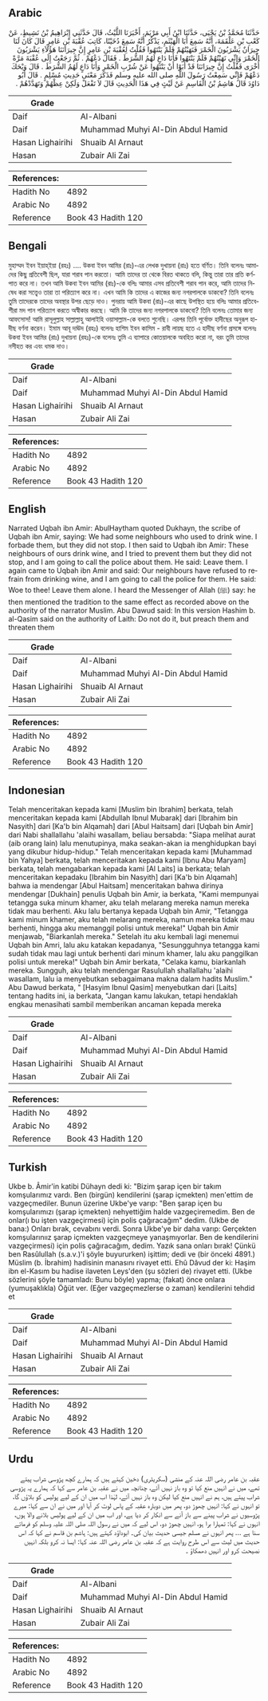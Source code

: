 ## Arabic


<div dir="rtl" lang="ar" style={{fontSize:'larger',backgroundColor:'#f8f9fa',padding:20}}>
حَدَّثَنَا مُحَمَّدُ بْنُ يَحْيَى، حَدَّثَنَا ابْنُ أَبِي مَرْيَمَ، أَخْبَرَنَا اللَّيْثُ، قَالَ حَدَّثَنِي إِبْرَاهِيمُ بْنُ نَشِيطٍ، عَنْ كَعْبِ بْنِ عَلْقَمَةَ، أَنَّهُ سَمِعَ أَبَا الْهَيْثَمِ، يَذْكُرُ أَنَّهُ سَمِعَ دُخَيْنًا، كَاتِبَ عُقْبَةَ بْنِ عَامِرٍ قَالَ كَانَ لَنَا جِيرَانٌ يَشْرَبُونَ الْخَمْرَ فَنَهَيْتُهُمْ فَلَمْ يَنْتَهُوا فَقُلْتُ لِعُقْبَةَ بْنِ عَامِرٍ إِنَّ جِيرَانَنَا هَؤُلاَءِ يَشْرَبُونَ الْخَمْرَ وَإِنِّي نَهَيْتُهُمْ فَلَمْ يَنْتَهُوا فَأَنَا دَاعٍ لَهُمُ الشُّرَطَ ‏.‏ فَقَالَ دَعْهُمْ ‏.‏ ثُمَّ رَجَعْتُ إِلَى عُقْبَةَ مَرَّةً أُخْرَى فَقُلْتُ إِنَّ جِيرَانَنَا قَدْ أَبَوْا أَنْ يَنْتَهُوا عَنْ شُرْبِ الْخَمْرِ وَأَنَا دَاعٍ لَهُمُ الشُّرَطَ ‏.‏ قَالَ وَيْحَكَ دَعْهُمْ فَإِنِّي سَمِعْتُ رَسُولَ اللَّهِ صلى الله عليه وسلم فَذَكَرَ مَعْنَى حَدِيثِ مُسْلِمٍ ‏.‏ قَالَ أَبُو دَاوُدَ قَالَ هَاشِمُ بْنُ الْقَاسِمِ عَنْ لَيْثٍ فِي هَذَا الْحَدِيثِ قَالَ لاَ تَفْعَلْ وَلَكِنْ عِظْهُمْ وَتَهَدَّدْهُمْ ‏.‏
</div>
<div style={{backgroundColor:'#f8f9fa',padding:20, marginBottom: 10}}><table> <thead> <tr> <th>Grade</th> <th></th> </tr> </thead> <tbody> <tr><td>Daif</td><td>Al-Albani</td></tr><tr><td>Daif</td><td>Muhammad Muhyi Al-Din Abdul Hamid</td></tr><tr><td>Hasan Lighairihi</td><td>Shuaib Al Arnaut</td></tr><tr><td>Hasan</td><td>Zubair Ali Zai</td></tr></tbody></table><table> <thead> <tr> <th>References:</th> <th></th> </tr> </thead> <tbody><tr><td>Hadith No</td><td>4892</td></tr><tr><td>Arabic No</td><td>4892</td></tr><tr><td>Reference</td><td>Book 43 Hadith 120</td></tr></tbody></table></div>

## Bengali


<div dir="ltr" lang="bn" style={{fontSize:'larger',backgroundColor:'#f8f9fa',padding:20}}>
মুহাম্মদ ইবন ইয়াহ্‌ইয়া (রহঃ) .... উকবা ইবন আমির (রাঃ)-এর লেখক দুখায়না (রাঃ) হতে বর্ণিত। তিনি বলেনঃ আমাদের কিছু প্রতিবেশী ছিল, যারা শরাব পান করতো। আমি তাদের তা থেকে বিরত থাকতে বলি, কিন্তু তারা তার প্রতি কর্ণপাত করে না। তখন আমি উকবা ইবন আমির (রাঃ)-কে বলিঃ আমার এসব প্রতিবেশী শরাব পান করে, আমি তাদের নিষেধ করা সত্ত্বেও তারা তা পরিত্যাগ করে না। এখন আমি কি তাদের এ কাজের জন্য নগরপালকে ডাকবো? তিনি বলেনঃ তুমি তাদেরকে তাদের অবস্থার উপর ছেড়ে দাও। পুনরায় আমি উকবা (রাঃ)-এর কাছে উপস্থিত হয়ে বলিঃ আমার প্রতিবেশীরা মদ পান পরিত্যাগ করতে অস্বীকার করছে। আমি কি তাদের জন্য নগরপালকে ডাকবো? তিনি বলেনঃ তোমার জন্য আফসোস! আমি রাসূলুল্লাহ সাল্লাল্লাহু আলাইহি ওয়াসাল্লাম-কে বলতে শুনেছি। এরপর তিনি পূর্বোক্ত হাদীছের অনুরূপ হাদীছ বর্ণনা করেন। ইমাম আবূ দাঊদ (রহঃ) বলেনঃ হাশিম ইবন কাসিম - রাবী লায়ছ হতে এ হাদীছ বর্ণনা প্রসঙ্গে বলেনঃ উকবা ইবন আমির (রাঃ) দুখায়না (রহঃ)-কে বলেনঃ তুমি এ ব্যাপারে কোতয়ালকে অবহিত করো না, বরং তুমি তাদের নসীহত কর এবং ধমক দাও।
</div>
<div style={{backgroundColor:'#f8f9fa',padding:20, marginBottom: 10}}><table> <thead> <tr> <th>Grade</th> <th></th> </tr> </thead> <tbody> <tr><td>Daif</td><td>Al-Albani</td></tr><tr><td>Daif</td><td>Muhammad Muhyi Al-Din Abdul Hamid</td></tr><tr><td>Hasan Lighairihi</td><td>Shuaib Al Arnaut</td></tr><tr><td>Hasan</td><td>Zubair Ali Zai</td></tr></tbody></table><table> <thead> <tr> <th>References:</th> <th></th> </tr> </thead> <tbody><tr><td>Hadith No</td><td>4892</td></tr><tr><td>Arabic No</td><td>4892</td></tr><tr><td>Reference</td><td>Book 43 Hadith 120</td></tr></tbody></table></div>

## English


<div dir="ltr" lang="en" style={{fontSize:'larger',backgroundColor:'#f8f9fa',padding:20}}>
Narrated Uqbah ibn Amir: AbulHaytham quoted Dukhayn, the scribe of Uqbah ibn Amir, saying: We had some neighbours who used to drink wine. I forbade them, but they did not stop. I then said to Uqbah ibn Amir: These neighbours of ours drink wine, and I tried to prevent them but they did not stop, and I am going to call the police about them. He said: Leave them. I again came to Uqbah ibn Amir and said: Our neighbours have refused to refrain from drinking wine, and I am going to call the police for them. He said: Woe to thee! Leave them alone. I heard the Messenger of Allah (ﷺ) say: he then mentioned the tradition to the same effect as recorded above on the authority of the narrator Muslim. Abu Dawud said: In this version Hashim b. al-Qasim said on the authority of Laith: Do not do it, but preach them and threaten them
</div>
<div style={{backgroundColor:'#f8f9fa',padding:20, marginBottom: 10}}><table> <thead> <tr> <th>Grade</th> <th></th> </tr> </thead> <tbody> <tr><td>Daif</td><td>Al-Albani</td></tr><tr><td>Daif</td><td>Muhammad Muhyi Al-Din Abdul Hamid</td></tr><tr><td>Hasan Lighairihi</td><td>Shuaib Al Arnaut</td></tr><tr><td>Hasan</td><td>Zubair Ali Zai</td></tr></tbody></table><table> <thead> <tr> <th>References:</th> <th></th> </tr> </thead> <tbody><tr><td>Hadith No</td><td>4892</td></tr><tr><td>Arabic No</td><td>4892</td></tr><tr><td>Reference</td><td>Book 43 Hadith 120</td></tr></tbody></table></div>

## Indonesian


<div dir="ltr" lang="id" style={{fontSize:'larger',backgroundColor:'#f8f9fa',padding:20}}>
Telah menceritakan kepada kami [Muslim bin Ibrahim] berkata, telah menceritakan kepada kami [Abdullah Ibnul Mubarak] dari [Ibrahim bin Nasyith] dari [Ka'b bin Alqamah] dari [Abul Haitsam] dari [Uqbah bin Amir] dari Nabi shallallahu 'alaihi wasallam, beliau bersabda: "Siapa melihat aurat (aib orang lain) lalu menutupinya, maka seakan-akan ia menghidupkan bayi yang dikubur hidup-hidup." Telah menceritakan kepada kami [Muhammad bin Yahya] berkata, telah menceritakan kepada kami [Ibnu Abu Maryam] berkata, telah mengabarkan kepada kami [Al Laits] ia berkata; telah menceritakan kepadaku [Ibrahim bin Nasyith] dari [Ka'b bin Alqamah] bahwa ia mendengar [Abul Haitsam] menceritakan bahwa dirinya mendengar [Dukhain] penulis Uqbah bin Amir, ia berkata, "Kami mempunyai tetangga suka minum khamer, aku telah melarang mereka namun mereka tidak mau berhenti. Aku lalu bertanya kepada Uqbah bin Amir, "Tetangga kami minum khamer, aku telah melarang mereka, namun mereka tidak mau berhenti, hingga aku memanggil polisi untuk mereka!" Uqbah bin Amir menjawab, "Biarkanlah mereka." Setelah itu aku kembali lagi menemui Uqbah bin Amri, lalu aku katakan kepadanya, "Sesungguhnya tetangga kami sudah tidak mau lagi untuk berhenti dari minum khamer, lalu aku panggilkan polisi untuk mereka!" Uqbah bin Amir berkata, "Celaka kamu, biarkanlah mereka. Sungguh, aku telah mendengar Rasulullah shallallahu 'alaihi wasallam, lalu ia menyebutkan sebagaimana makna dalam hadits Muslim." Abu Dawud berkata, " [Hasyim Ibnul Qasim] menyebutkan dari [Laits] tentang hadits ini, ia berkata, "Jangan kamu lakukan, tetapi hendaklah engkau menasihati sambil memberikan ancaman kepada mereka
</div>
<div style={{backgroundColor:'#f8f9fa',padding:20, marginBottom: 10}}><table> <thead> <tr> <th>Grade</th> <th></th> </tr> </thead> <tbody> <tr><td>Daif</td><td>Al-Albani</td></tr><tr><td>Daif</td><td>Muhammad Muhyi Al-Din Abdul Hamid</td></tr><tr><td>Hasan Lighairihi</td><td>Shuaib Al Arnaut</td></tr><tr><td>Hasan</td><td>Zubair Ali Zai</td></tr></tbody></table><table> <thead> <tr> <th>References:</th> <th></th> </tr> </thead> <tbody><tr><td>Hadith No</td><td>4892</td></tr><tr><td>Arabic No</td><td>4892</td></tr><tr><td>Reference</td><td>Book 43 Hadith 120</td></tr></tbody></table></div>

## Turkish


<div dir="ltr" lang="tr" style={{fontSize:'larger',backgroundColor:'#f8f9fa',padding:20}}>
Ukbe b. Âmir'in katibi Dühayn dedi ki: "Bizim şarap içen bir takım komşularımız vardı. Ben (birgün) kendilerini (şarap içmekten) men'ettim de vazgeçmediler. Bunun üzerine Ukbe'ye varıp: "Ben şarap içen bu komşularımızı (şarap içmekten) nehyettiğim halde vazgeçiremedim. Ben de onlar(ı bu işten vazgeçirmesi) için polis çağıracağım" dedim. (Ukbe de bana:) Onları bırak, cevabını verdi. Sonra Ukbe'ye bir daha varıp: Gerçekten komşularınıız şarap içmekten vazgeçmeye yanaşmıyorlar. Ben de kendilerini vazgeçirmesi) için polis çağıracağım, dedim. Yazık sana onları bırak! Çünkü ben Rasûlullah (s.a.v.)'i şöyle buyururken) işittim; dedi ve (bir önceki 4891.) Müslim (b. İbrahim) hadisinin manasını rivayet etti. Ehû Dâvud der ki: Haşim ibn el-Kasım bu hadise ilaveten Leys'den (şu sözleri de) rivayet etti. (Ukbe sözlerini şöyle tamamladı: Bunu böyle) yapma; (fakat) önce onlara (yumuşaklıkla) Öğüt ver. (Eğer vazgeçmezlerse o zaman) kendilerini tehdid et
</div>
<div style={{backgroundColor:'#f8f9fa',padding:20, marginBottom: 10}}><table> <thead> <tr> <th>Grade</th> <th></th> </tr> </thead> <tbody> <tr><td>Daif</td><td>Al-Albani</td></tr><tr><td>Daif</td><td>Muhammad Muhyi Al-Din Abdul Hamid</td></tr><tr><td>Hasan Lighairihi</td><td>Shuaib Al Arnaut</td></tr><tr><td>Hasan</td><td>Zubair Ali Zai</td></tr></tbody></table><table> <thead> <tr> <th>References:</th> <th></th> </tr> </thead> <tbody><tr><td>Hadith No</td><td>4892</td></tr><tr><td>Arabic No</td><td>4892</td></tr><tr><td>Reference</td><td>Book 43 Hadith 120</td></tr></tbody></table></div>

## Urdu


<div dir="rtl" lang="ur" style={{fontSize:'larger',backgroundColor:'#f8f9fa',padding:20}}>
عقبہ بن عامر رضی اللہ عنہ کے منشی (سکریٹری) دخین کہتے ہیں کہ ہمارے کچھ پڑوسی شراب پیتے تھے، میں نے انہیں منع کیا تو وہ باز نہیں آئے، چنانچہ میں نے عقبہ بن عامر سے کہا کہ ہمارے یہ پڑوسی شراب پیتے ہیں، ہم نے انہیں منع کیا لیکن وہ باز نہیں آئے، لہٰذا اب میں ان کے لیے پولیس کو بلاؤں گا، تو انہوں نے کہا: انہیں چھوڑ دو، پھر میں دوبارہ عقبہ کے پاس لوٹ کر آیا اور میں نے ان سے کہا: میرے پڑوسیوں نے شراب پینے سے باز آنے سے انکار کر دیا ہے، اور اب میں ان کے لیے پولیس بلانے والا ہوں، انہوں نے کہا: تمہارا برا ہو، انہیں چھوڑ دو، اس لیے کہ میں نے رسول اللہ صلی اللہ علیہ وسلم کو فرماتے سنا ہے … پھر انہوں نے مسلم جیسی حدیث بیان کی۔ ابوداؤد کہتے ہیں: ہاشم بن قاسم نے کہا کہ اس حدیث میں لیث سے اس طرح روایت ہے کہ عقبہ بن عامر رضی اللہ عنہ کہا: ایسا نہ کرو بلکہ انہیں نصیحت کرو اور انہیں دھمکاؤ ۔
</div>
<div style={{backgroundColor:'#f8f9fa',padding:20, marginBottom: 10}}><table> <thead> <tr> <th>Grade</th> <th></th> </tr> </thead> <tbody> <tr><td>Daif</td><td>Al-Albani</td></tr><tr><td>Daif</td><td>Muhammad Muhyi Al-Din Abdul Hamid</td></tr><tr><td>Hasan Lighairihi</td><td>Shuaib Al Arnaut</td></tr><tr><td>Hasan</td><td>Zubair Ali Zai</td></tr></tbody></table><table> <thead> <tr> <th>References:</th> <th></th> </tr> </thead> <tbody><tr><td>Hadith No</td><td>4892</td></tr><tr><td>Arabic No</td><td>4892</td></tr><tr><td>Reference</td><td>Book 43 Hadith 120</td></tr></tbody></table></div>